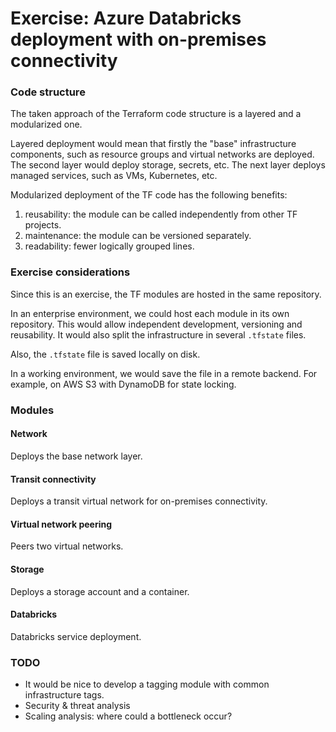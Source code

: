 # Exercise: Azure Databricks deployment with on-premises connectivity

### Code structure
The taken approach of the Terraform code structure is a layered and a modularized one.

Layered deployment would mean that firstly the "base" infrastructure components, such as resource groups and virtual networks are deployed. The second layer would deploy storage, secrets, etc. The next layer deploys managed services, such as VMs, Kubernetes, etc.

Modularized deployment of the TF code has the following benefits:

1. reusability: the module can be called independently from other TF projects.
2. maintenance: the module can be versioned separately.
3. readability: fewer logically grouped lines.

### Exercise considerations
Since this is an exercise, the TF modules are hosted in the same repository.

In an enterprise environment, we could host each module in its own repository. This would allow independent development, versioning and reusability. It would also split the infrastructure in several `.tfstate` files.

Also, the `.tfstate` file is saved locally on disk.

In a working environment, we would save the file in a remote backend. For example, on AWS S3 with DynamoDB for state locking.

### Modules
#### Network
Deploys the base network layer.

#### Transit connectivity
Deploys a transit virtual network for on-premises connectivity.

#### Virtual network peering
Peers two virtual networks.

#### Storage
Deploys a storage account and a container.

#### Databricks
Databricks service deployment.

### TODO
- It would be nice to develop a tagging module with common infrastructure tags.
- Security & threat analysis
- Scaling analysis: where could a bottleneck occur?
